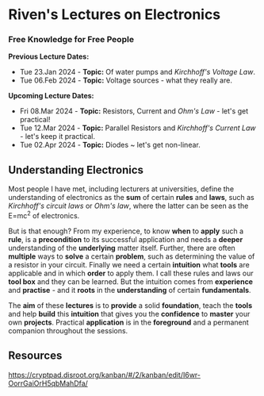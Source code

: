 # Riven's Lectures on Electronics
### Free Knowledge for Free People
**Previous Lecture Dates:**
* Tue 23.Jan 2024 - **Topic:** Of water pumps and *Kirchhoff's Voltage Law*.
* Tue 06.Feb 2024 - **Topic:** Voltage sources - what they really are.

**Upcoming Lecture Dates:**
* Fri 08.Mar 2024 - **Topic:** Resistors, Current and *Ohm's Law* - let's get practical!
* Tue 12.Mar 2024 - **Topic:** Parallel Resistors and *Kirchhoff's Current Law* - let's keep it practical.
* Tue 02.Apr 2024 - **Topic:** Diodes ~ let's get non-linear.

## Understanding Electronics
Most people I have met, including lecturers at universities, define the understanding of electronics as the **sum** of certain **rules** and **laws**, such as *Kirchhoff's circuit laws* or *Ohm's law*, where the latter can be seen as the E=mc<sup>2</sup> of electronics.

But is that enough? From my experience, to know **when** to **apply** such a **rule**, is a **precondition** to its successful application and needs a **deeper** understanding of the **underlying** matter itself. Further, there are often **multiple** ways to **solve** a certain **problem**, such as determining the value of a resistor in your circuit. Finally we need a certain **intuition** what **tools** are applicable and in which **order** to apply them. I call these rules and laws our **tool box** and they can be learned. But the intuition comes from **experience** and **practise** - and it **roots** in the **understanding** of certain **fundamentals**.

The **aim** of these **lectures** is to **provide** a solid **foundation**, teach the **tools** and help **build** this **intuition** that gives you the **confidence** to **master** your own **projects**. Practical **application** is in the **foreground** and a permanent companion throughout the sessions.

## Resources
https://cryptpad.disroot.org/kanban/#/2/kanban/edit/I6wr-OorrGaiOrH5qbMahDfa/
